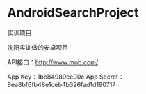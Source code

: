 # AndroidSearchProject
实训项目

沈阳实训做的安卓项目

API接口：http://www.mob.com/

App Key：1be84989ce00c
App Secret：8ea8bf6fb48e1ceb4b326fad1d190717
